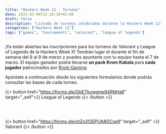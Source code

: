 ```yaml
---
title: "Hackers Week 11 - Torneos"
date: 2025-03-04T15:18:10+02:00
draft: false
description: "Listado de torneos celebrados durante la Hackers Week 11"
categories: ["Hackers Week 11"]
tags: ["games", "tournaments", "valorant", "league of legends"]
---
```


¡Ya están abiertas las inscripciones para los torneos de Valorant y League of Legends de la Hackers Week X!
Tendrán lugar el durante el fin de semana del 8 al 9 de marzo y puedes apuntarte con tu equipo hasta el 7 de marzo.
El equipo ganador podrá llevarse **un pack Krom Kabala** para **cada jugador** patrocinados por <a href="https://www.kromgaming.com/">Krom Gaming</a>.

Apúntate a continuación desde los siguientes formularios donde podrás consultar las bases de cada torneo.

{{< button href="https://forms.gle/GbETbvwgnw84RNHa6" target="_self">}}
League of Legends
{{< /button >}}

<br />
<br />

{{< button href="https://forms.gle/xtZo312EPUA8GCxe9" target="_self" >}}
Valorant
{{< /button >}}
